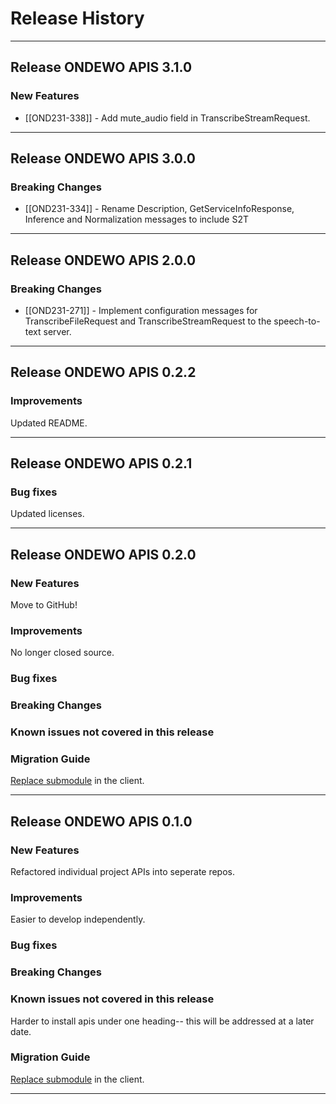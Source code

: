 # Release History
*****************
## Release ONDEWO APIS 3.1.0

### New Features
* [[OND231-338]] -
Add mute_audio field in TranscribeStreamRequest.

*****************
## Release ONDEWO APIS 3.0.0

### Breaking Changes
* [[OND231-334]] -
Rename Description, GetServiceInfoResponse, Inference and Normalization messages to include S2T

*****************

## Release ONDEWO APIS 2.0.0

### Breaking Changes

* [[OND231-271]] -
Implement configuration messages for TranscribeFileRequest and TranscribeStreamRequest to the speech-to-text server.

*****************

## Release ONDEWO APIS 0.2.2

### Improvements
Updated README.

*****************
## Release ONDEWO APIS 0.2.1

### Bug fixes
Updated licenses.

*****************
## Release ONDEWO APIS 0.2.0

### New Features

Move to GitHub!

### Improvements

No longer closed source.

### Bug fixes

### Breaking Changes

### Known issues not covered in this release

### Migration Guide

[Replace submodule](https://stackoverflow.com/a/1260982/7756727) in the client.

*****************

## Release ONDEWO APIS 0.1.0

### New Features

Refactored individual project APIs into seperate repos.

### Improvements

Easier to develop independently.

### Bug fixes

### Breaking Changes

### Known issues not covered in this release

Harder to install apis under one heading-- this will be addressed at a later date.

### Migration Guide

[Replace submodule](https://stackoverflow.com/a/1260982/7756727) in the client.

*****************
